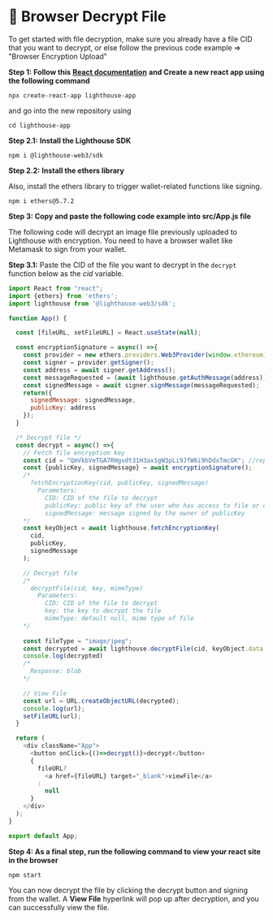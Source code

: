 # 🔐 Browser Decrypt File

To get started with file decryption, make sure you already have a file CID that you want to decrypt, or else follow the previous code example => "Browser Encryption Upload"

**Step 1:** **Follow this** [**React documentation**](https://reactjs.org/docs/create-a-new-react-app.html) **and Create a new react app using the following command**&#x20;

```
npx create-react-app lighthouse-app
```

and go into the new repository using

```
cd lighthouse-app
```

**Step 2.1:** **Install the Lighthouse SDK**&#x20;

```
npm i @lighthouse-web3/sdk
```

**Step 2.2:** **Install the ethers library**&#x20;

Also, install the ethers library to trigger wallet-related functions like signing.

```
npm i ethers@5.7.2
```

**Step 3: Copy and paste the following code example into src/App.js file**

The following code will decrypt an image file previously uploaded to Lighthouse with encryption. You need to have a browser wallet like Metamask to sign from your wallet.

**Step 3.1:** Paste the CID of the file you want to decrypt in the `decrypt` function below as the _cid_ variable.&#x20;

```javascript
import React from "react";
import {ethers} from 'ethers';
import lighthouse from '@lighthouse-web3/sdk';

function App() {

  const [fileURL, setFileURL] = React.useState(null);

  const encryptionSignature = async() =>{
    const provider = new ethers.providers.Web3Provider(window.ethereum);
    const signer = provider.getSigner();
    const address = await signer.getAddress();
    const messageRequested = (await lighthouse.getAuthMessage(address)).data.message;
    const signedMessage = await signer.signMessage(messageRequested);
    return({
      signedMessage: signedMessage,
      publicKey: address
    });
  }

  /* Decrypt file */
  const decrypt = async() =>{
    // Fetch file encryption key
    const cid = "QmVkbVeTGA7RHgvdt31H3ax1gW3pLi9JfW6i9hDdxTmcGK"; //replace with your IPFS CID
    const {publicKey, signedMessage} = await encryptionSignature();
    /*
      fetchEncryptionKey(cid, publicKey, signedMessage)
        Parameters:
          CID: CID of the file to decrypt
          publicKey: public key of the user who has access to file or owner
          signedMessage: message signed by the owner of publicKey
    */
    const keyObject = await lighthouse.fetchEncryptionKey(
      cid,
      publicKey,
      signedMessage
    );

    // Decrypt file
    /*
      decryptFile(cid, key, mimeType)
        Parameters:
          CID: CID of the file to decrypt
          key: the key to decrypt the file
          mimeType: default null, mime type of file
    */
   
    const fileType = "image/jpeg";
    const decrypted = await lighthouse.decryptFile(cid, keyObject.data.key, fileType);
    console.log(decrypted)
    /*
      Response: blob
    */

    // View File
    const url = URL.createObjectURL(decrypted);
    console.log(url);
    setFileURL(url);
  }

  return (
    <div className="App">
      <button onClick={()=>decrypt()}>decrypt</button>
      {
        fileURL?
          <a href={fileURL} target="_blank">viewFile</a>
        :
          null
      }
    </div>
  );
}

export default App;
```

**Step 4: As a final step, run the following command to view your react site in the browser**

```
npm start
```

You can now decrypt the file by clicking the decrypt button and signing from the wallet. A **View File** hyperlink will pop up after decryption, and you can successfully view the file.
